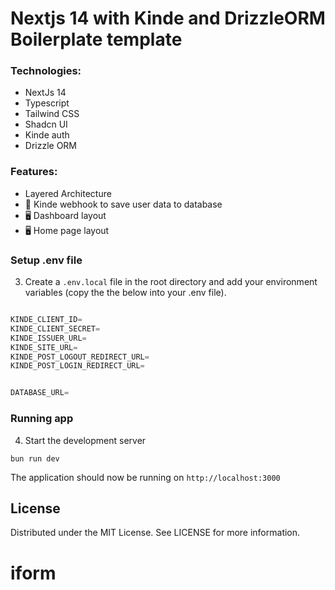 # Nextjs 14 with Kinde and DrizzleORM Boilerplate template

### Technologies:

- NextJs 14
- Typescript
- Tailwind CSS
- Shadcn UI
- Kinde auth
- Drizzle ORM

### Features:

- Layered Architecture
- 🔐 Kinde webhook to save user data to database
- 🖥️ Dashboard layout
- 🖥️ Home page layout

### Setup .env file

3. Create a `.env.local` file in the root directory and add your environment variables (copy the the below into your .env file).

```js

KINDE_CLIENT_ID=
KINDE_CLIENT_SECRET=
KINDE_ISSUER_URL=
KINDE_SITE_URL=
KINDE_POST_LOGOUT_REDIRECT_URL=
KINDE_POST_LOGIN_REDIRECT_URL=


DATABASE_URL=

```

### Running app

4. Start the development server

```shell
bun run dev
```

The application should now be running on `http://localhost:3000`

## License

Distributed under the MIT License. See LICENSE for more information.
# iform
